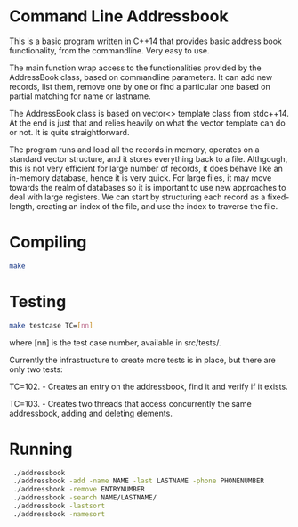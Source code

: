 # Command Line Addressbook

This is a basic program written in C++14 that provides basic address book functionality, from the commandline.  Very easy to use.

The main function wrap access to the functionalities provided by the AddressBook class, based on commandline parameters.  It can add new
records, list them, remove one by one or find a particular one based on partial matching for name or lastname.

The AddressBook class is based on vector<> template class from stdc++14.  At the end is just that and relies heavily on what the vector template
can do or not.  It is quite straightforward.

The program runs and load all the records in memory, operates on a standard vector structure, and it stores everything back to a file.
Althgough, this is not very efficient for large number of records, it does behave like an in-memory database, hence it is very quick.
For large files, it may move towards the realm of databases so it is important to use new approaches to deal with large registers.  We can start
by structuring each record as a fixed-length, creating an index of the file, and use the index to traverse the file.

# Compiling

```bash
make
```

# Testing

```bash
make testcase TC=[nn]
```
where [nn] is the test case number, available in src/tests/.

Currently the infrastructure to create more tests is in place, but there are only two tests:

TC=102.  -  Creates an entry on the addressbook, find it and verify if it exists.

TC=103.  -  Creates two threads that access concurrently the same addressbook, adding and deleting elements.

# Running

```bash
 ./addressbook
 ./addressbook -add -name NAME -last LASTNAME -phone PHONENUMBER
 ./addressbook -remove ENTRYNUMBER
 ./addressbook -search NAME/LASTNAME/
 ./addressbook -lastsort
 ./addressbook -namesort
```

